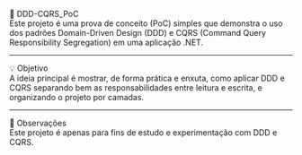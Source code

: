 🧱 DDD-CQRS_PoC  
Este projeto é uma prova de conceito (PoC) simples que demonstra o uso dos padrões Domain-Driven Design (DDD) e CQRS (Command Query Responsibility Segregation) em uma aplicação .NET.

---

💡 Objetivo  
A ideia principal é mostrar, de forma prática e enxuta, como aplicar DDD e CQRS separando bem as responsabilidades entre leitura e escrita, e organizando o projeto por camadas.

---

📌 Observações  
Este projeto é apenas para fins de estudo e experimentação com DDD e CQRS.
